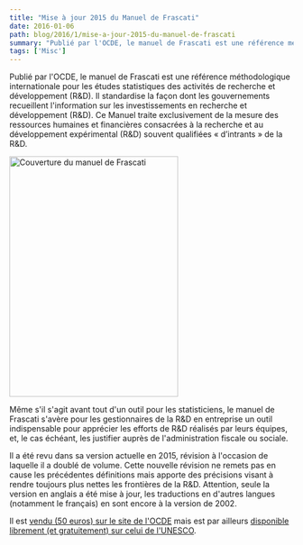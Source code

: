 ```yaml
---
title: "Mise à jour 2015 du Manuel de Frascati"
date: 2016-01-06
path: blog/2016/1/mise-a-jour-2015-du-manuel-de-frascati
summary: "Publié par l'OCDE, le manuel de Frascati est une référence méthodologique internationale pour les études statistiques des activités de recherche et développement (R&amp;D)."
tags: ['Misc']
---
```


Publié par l'OCDE, le manuel de Frascati est une référence méthodologique internationale pour les études statistiques des activités de recherche et développement (R&D). Il standardise la façon dont les gouvernements recueillent l'information sur les investissements en recherche et développement (R&D). Ce Manuel traite exclusivement de la mesure des ressources humaines et financières consacrées à la recherche et au développement expérimental (R&D) souvent qualifiées « d’intrants » de la R&D.

<img src="http://fermigier.com/images/1452095767.15-Screen%20Shot%202016-01-06%20at%2016.55.10.png" alt="Couverture du manuel de Frascati" title="Screen Shot 2016-01-06 at 16.55.10.png" border="0" width="299" height="427" />

Même s'il s'agit avant tout d'un outil pour les statisticiens, le manuel de Frascati s'avère pour les gestionnaires de la R&D en entreprise un outil indispensable pour apprécier les efforts de R&D réalisés par leurs équipes, et, le cas échéant, les justifier auprès de l'administration fiscale ou sociale.

Il a été revu dans sa version actuelle en 2015, révision à l'occasion de laquelle il a doublé de volume. Cette nouvelle révision ne remets pas en cause les précédentes définitions mais apporte des précisions visant à rendre toujours plus nettes les frontières de la R&D. Attention, seule la version en anglais a été mise à jour, les traductions en d'autres langues (notamment le français) en sont encore à la version de 2002.

Il est [vendu (50 euros) sur le site de l'OCDE](http://www.oecdbookshop.org/browse.asp?pid=title-detail&lang=en&ds=&ISB=5JRXTJR0MTR8) mais est par ailleurs [disponible librement (et gratuitement) sur celui de l'UNESCO](http://www.uis.unesco.org/ScienceTechnology/Documents/oecd-frascati-manual.pdf).
